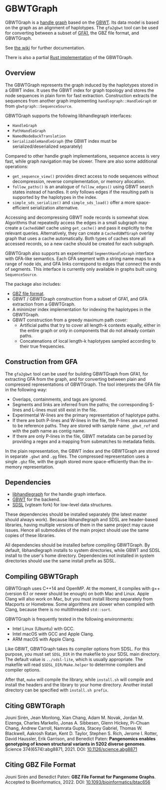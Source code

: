 # GBWTGraph

GBWTGraph is a [handle graph](https://github.com/vgteam/libhandlegraph) based on the [GBWT](https://github.com/jltsiren/gbwt). Its data model is based on the graph as an alignment of haplotypes. The `gfa2gbwt` tool can be used for converting between a subset of [GFA1](https://github.com/GFA-spec/GFA-spec/blob/master/GFA1.md), the GBZ file format, and GBWTGraph.

See [the wiki](https://github.com/jltsiren/gbwtgraph/wiki) for further documentation.

There is also a partial [Rust implementation](https://github.com/jltsiren/gbwt-rs) of the GBWTGraph.

## Overview

The GBWTGraph represents the graph induced by the haplotypes stored in a GBWT index. It uses the GBWT index for graph topology and stores the node sequences in plain form for fast extraction. Construction extracts the sequences from another graph implementing `handlegraph::HandleGraph` or from `gbwtgraph::SequenceSource`.

GBWTGraph supports the following libhandlegraph interfaces:

* `HandleGraph`
* `PathHandleGraph`
* `NamedNodeBackTranslation`
* `SerializableHandleGraph` (the GBWT index must be serialized/deserialized separately)

Compared to other handle graph implementations, sequence access is very fast, while graph navigation may be slower. There are also some additional operations:

* `get_sequence_view()` provides direct access to node sequences without decompression, reverse complementation, or memory allocation.
* `follow_paths()` is an analogue of `follow_edges()` using GBWT search states instead of handles. It only follows edges if the resulting path is supported by the haplotypes in the index.
* `simple_sds_serialize()` and `simple_sds_load()` offer a more space-efficient serialization alternative.

Accessing and decompressing GBWT node records is somewhat slow. Algorithms that repeatedly access the edges in a small subgraph may create a `CachedGBWT` cache using `get_cache()` and pass it explicitly to the relevant queries. Alternatively, they can create a `CachedGBWTGraph` overlay graph that uses a cache automatically. Both types of caches store all accessed records, so a new cache should be created for each subgraph.

GBWTGraph also supports an experimental `SegmentHandleGraph` interface with GFA-like semantics. Each GFA segment with a string name maps to a range of node ids, and GFA links correspond to edges that connect the ends of segments. This interface is currently only available in graphs built using `SequenceSource`.

The package also includes:

* [GBZ file format](https://github.com/jltsiren/gbwtgraph/blob/master/SERIALIZATION.md).
* GBWT / GBWTGraph construction from a subset of GFA1, and GFA extraction from a GBWTGraph.
* A minimizer index implementation for indexing the haplotypes in the GBWTGraph.
* GBWT construction from a greedy maximum path cover:
  * Artificial paths that try to cover all length-k contexts equally, either in the entire graph or only in components that do not already contain paths.
  * Concatenations of local length-k haplotypes sampled according to their true frequencies.

## Construction from GFA

The `gfa2gbwt` tool can be used for building GBWTGraph from GFA1, for extracting GFA from the graph, and for converting between plain and compressed representations of GBWTGraph. The tool interprets the GFA file in the following way:

* Overlaps, containments, and tags are ignored.
* Segments and links are inferred from the paths; the corresponding S-lines and L-lines must still exist in the file.
* Experimental W-lines are the primary representation of haplotype paths.
* If there are both P-lines and W-lines in the file, the P-lines are assumed to be reference paths. They are stored with sample name `_gbwt_ref` and with the path name as contig name.
* If there are only P-lines in the file, GBWT metadata can be parsed by providing a regex and a mapping from submatches to metadata fields.

In the plain representation, the GBWT index and the GBWTGraph are stored in separate `.gbwt` and `.gg` files. The compressed representation uses a single `.gbz` file, with the graph stored more space-efficiently than the in-memory representation.

## Dependencies

* [libhandlegraph](https://github.com/vgteam/libhandlegraph) for the handle graph interface.
* [GBWT](https://github.com/jltsiren/gbwt) for the backend.
* [SDSL](https://github.com/vgteam/sdsl-lite) (vgteam fork) for low-level data structures.

These dependencies should be installed separately (the latest master should always work). Because libhandlegraph and SDSL are header-based libraries, having multiple versions of them in the same project may cause issues. Hence all submodules of the main project should use the same copies of these libraries.

All dependencies should be installed before compiling GBWTGraph. By default, libhandlegraph installs to system directories, while GBWT and SDSL install to the user's home directory. Dependencies not installed in system directories should use the same install prefix as SDSL.

## Compiling GBWTGraph

GBWTGraph uses C++14 and OpenMP. At the moment, it compiles with g++ (version 6.1 or newer should be enough) on both Mac and Linux. Apple Clang will also work on Mac, but you must install libomp separately from Macports or Homebrew. Some algorithms are slower when compiled with Clang, because there is no multithreaded `std::sort`.

GBWTGraph is frequently tested in the following environments:

* Intel Linux (Ubuntu) with GCC.
* Intel macOS with GCC and Apple Clang.
* ARM macOS with Apple Clang.

Like GBWT, GBWTGraph takes its compiler options from SDSL. For this purpose, you must set `SDSL_DIR` in the makefile to your SDSL main directory. The default value is `../sdsl-lite`, which is usually appropriate. The makefile will read `$SDSL_DIR/Make.helper` to determine compilers and compiler options.

After that, `make` will compile the library, while `install.sh` will compile and install the headers and the library to your home directory. Another install directory can be specified with `install.sh prefix`.

## Citing GBWTGraph

Jouni Sirén, Jean Monlong, Xian Chang, Adam M. Novak, Jordan M. Eizenga, Charles Markello, Jonas A. Sibbesen, Glenn Hickey, Pi-Chuan Chang, Andrew Carroll, Namrata Gupta, Stacey Gabriel, Thomas W. Blackwell, Aakrosh Ratan, Kent D. Taylor, Stephen S. Rich, Jerome I. Rotter, David Haussler, Erik Garrison, and Benedict Paten:
**Pangenomics enables genotyping of known structural variants in 5202 diverse genomes**.
Science 374(6574):abg8871, 2021.
DOI: [10.1126/science.abg8871](https://doi.org/10.1126/science.abg8871)

## Citing GBZ File Format

Jouni Sirén and Benedict Paten:
**GBZ File Format for Pangenome Graphs**.
Accepted to Bioinformatics, 2022.
DOI: [10.1093/bioinformatics/btac656](https://doi.org/10.1093/bioinformatics/btac656)

